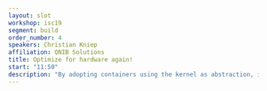 ```yaml
---
layout: slot
workshop: isc19
segment: build
order_number: 4
speakers: Christian Kniep
affiliation: QNIB Solutions
title: Optimize for hardware again!
start: "11:50"
description: "By adopting containers using the kernel as abstraction, images need to be compatible with all target systems. HW optimization - key to performance are hard to come by. This talk will explain how to craft Dockerfiles and build processes to allow for that again."
---
```


